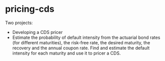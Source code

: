 # pricing-cds
Two projects:
- Developing a CDS pricer
- Estimate the probability of default intensity from the actuarial bond rates (for different maturities), the risk-free rate, the desired maturity, the recovery and the annual coupon rate. Find and estimate the default intensity for each maturity and use it to pricer a CDS.
